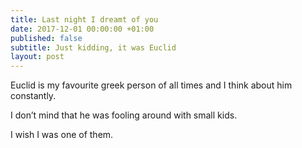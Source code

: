 ```yaml
---
title: Last night I dreamt of you
date: 2017-12-01 00:00:00 +01:00
published: false
subtitle: Just kidding, it was Euclid
layout: post
---
```


Euclid is my favourite greek person of all times and I think about him constantly.

I don’t mind that he was fooling around with small kids.

I wish I was one of them.
